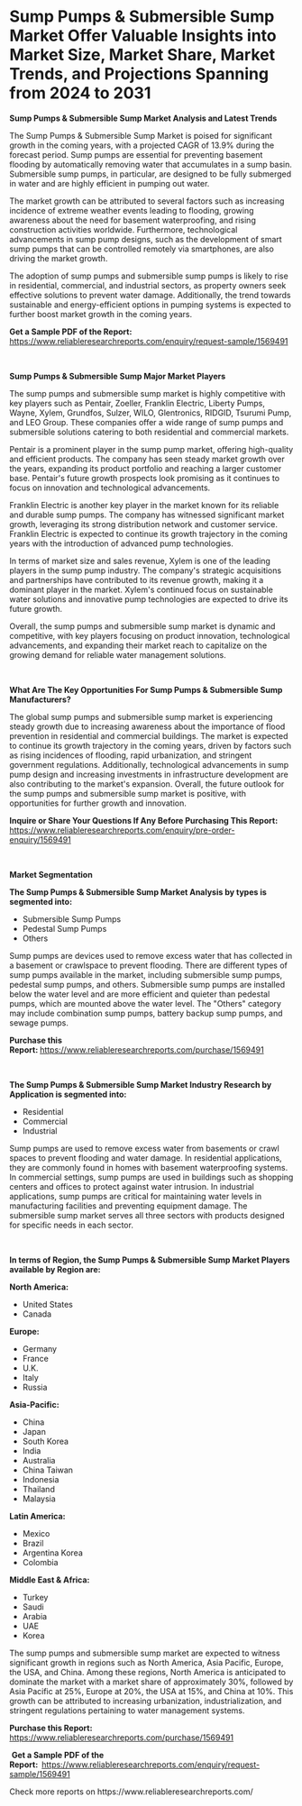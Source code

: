 <p><h1>Sump Pumps & Submersible Sump Market Offer Valuable Insights into Market Size, Market Share, Market Trends, and Projections Spanning from 2024 to 2031</h1></p><p><strong>Sump Pumps & Submersible Sump Market Analysis and Latest Trends</strong></p>
<p><p>The Sump Pumps & Submersible Sump Market is poised for significant growth in the coming years, with a projected CAGR of 13.9% during the forecast period. Sump pumps are essential for preventing basement flooding by automatically removing water that accumulates in a sump basin. Submersible sump pumps, in particular, are designed to be fully submerged in water and are highly efficient in pumping out water.</p><p>The market growth can be attributed to several factors such as increasing incidence of extreme weather events leading to flooding, growing awareness about the need for basement waterproofing, and rising construction activities worldwide. Furthermore, technological advancements in sump pump designs, such as the development of smart sump pumps that can be controlled remotely via smartphones, are also driving the market growth.</p><p>The adoption of sump pumps and submersible sump pumps is likely to rise in residential, commercial, and industrial sectors, as property owners seek effective solutions to prevent water damage. Additionally, the trend towards sustainable and energy-efficient options in pumping systems is expected to further boost market growth in the coming years.</p></p>
<p><strong>Get a Sample PDF of the Report:&nbsp;</strong> <a href="https://www.reliableresearchreports.com/enquiry/request-sample/1569491">https://www.reliableresearchreports.com/enquiry/request-sample/1569491</a></p>
<p>&nbsp;</p>
<p><strong>Sump Pumps & Submersible Sump Major Market Players</strong></p>
<p><p>The sump pumps and submersible sump market is highly competitive with key players such as Pentair, Zoeller, Franklin Electric, Liberty Pumps, Wayne, Xylem, Grundfos, Sulzer, WILO, Glentronics, RIDGID, Tsurumi Pump, and LEO Group. These companies offer a wide range of sump pumps and submersible solutions catering to both residential and commercial markets.</p><p>Pentair is a prominent player in the sump pump market, offering high-quality and efficient products. The company has seen steady market growth over the years, expanding its product portfolio and reaching a larger customer base. Pentair's future growth prospects look promising as it continues to focus on innovation and technological advancements.</p><p>Franklin Electric is another key player in the market known for its reliable and durable sump pumps. The company has witnessed significant market growth, leveraging its strong distribution network and customer service. Franklin Electric is expected to continue its growth trajectory in the coming years with the introduction of advanced pump technologies.</p><p>In terms of market size and sales revenue, Xylem is one of the leading players in the sump pump industry. The company's strategic acquisitions and partnerships have contributed to its revenue growth, making it a dominant player in the market. Xylem's continued focus on sustainable water solutions and innovative pump technologies are expected to drive its future growth.</p><p>Overall, the sump pumps and submersible sump market is dynamic and competitive, with key players focusing on product innovation, technological advancements, and expanding their market reach to capitalize on the growing demand for reliable water management solutions.</p></p>
<p>&nbsp;</p>
<p><strong>What Are The Key Opportunities For Sump Pumps & Submersible Sump Manufacturers?</strong></p>
<p><p>The global sump pumps and submersible sump market is experiencing steady growth due to increasing awareness about the importance of flood prevention in residential and commercial buildings. The market is expected to continue its growth trajectory in the coming years, driven by factors such as rising incidences of flooding, rapid urbanization, and stringent government regulations. Additionally, technological advancements in sump pump design and increasing investments in infrastructure development are also contributing to the market's expansion. Overall, the future outlook for the sump pumps and submersible sump market is positive, with opportunities for further growth and innovation.</p></p>
<p><strong>Inquire or Share Your Questions If Any Before Purchasing This Report:</strong> <a href="https://www.reliableresearchreports.com/enquiry/pre-order-enquiry/1569491">https://www.reliableresearchreports.com/enquiry/pre-order-enquiry/1569491</a></p>
<p>&nbsp;</p>
<p><strong>Market Segmentation</strong></p>
<p><strong>The Sump Pumps & Submersible Sump Market Analysis by types is segmented into:</strong></p>
<p><ul><li>Submersible Sump Pumps</li><li>Pedestal Sump Pumps</li><li>Others</li></ul></p>
<p><p>Sump pumps are devices used to remove excess water that has collected in a basement or crawlspace to prevent flooding. There are different types of sump pumps available in the market, including submersible sump pumps, pedestal sump pumps, and others. Submersible sump pumps are installed below the water level and are more efficient and quieter than pedestal pumps, which are mounted above the water level. The "Others" category may include combination sump pumps, battery backup sump pumps, and sewage pumps.</p></p>
<p><strong>Purchase this Report:&nbsp;</strong><a href="https://www.reliableresearchreports.com/purchase/1569491">https://www.reliableresearchreports.com/purchase/1569491</a></p>
<p>&nbsp;</p>
<p><strong>The Sump Pumps & Submersible Sump Market Industry Research by Application is segmented into:</strong></p>
<p><ul><li>Residential</li><li>Commercial</li><li>Industrial</li></ul></p>
<p><p>Sump pumps are used to remove excess water from basements or crawl spaces to prevent flooding and water damage. In residential applications, they are commonly found in homes with basement waterproofing systems. In commercial settings, sump pumps are used in buildings such as shopping centers and offices to protect against water intrusion. In industrial applications, sump pumps are critical for maintaining water levels in manufacturing facilities and preventing equipment damage. The submersible sump market serves all three sectors with products designed for specific needs in each sector.</p></p>
<p>&nbsp;</p>
<p><strong>In terms of Region, the Sump Pumps & Submersible Sump Market Players available by Region are:</strong></p>
<p>
    <p> <strong> North America: </strong>
        <ul>
            <li>United States</li>
            <li>Canada</li>
        </ul>
        </p> 
    <p> <strong> Europe: </strong>
        <ul>
            <li>Germany</li>
            <li>France</li>
            <li>U.K.</li>
            <li>Italy</li>
            <li>Russia</li>
        </ul>
        </p> 
    <p> <strong> Asia-Pacific: </strong>
        <ul>
            <li>China</li>
            <li>Japan</li>
            <li>South Korea</li>
            <li>India</li>
            <li>Australia</li>
            <li>China Taiwan</li>
            <li>Indonesia</li>
            <li>Thailand</li>
            <li>Malaysia</li>
        </ul>
        </p> 
    <p> <strong> Latin America: </strong>
        <ul>
            <li>Mexico</li>
            <li>Brazil</li>
            <li>Argentina Korea</li>
            <li>Colombia</li>
        </ul>
        </p> 
    <p> <strong> Middle East & Africa: </strong>
        <ul>
            <li>Turkey</li>
            <li>Saudi</li>
            <li>Arabia</li>
            <li>UAE</li>
            <li>Korea</li>
        </ul>
    </p>
    </p>
<p><p>The sump pumps and submersible sump market are expected to witness significant growth in regions such as North America, Asia Pacific, Europe, the USA, and China. Among these regions, North America is anticipated to dominate the market with a market share of approximately 30%, followed by Asia Pacific at 25%, Europe at 20%, the USA at 15%, and China at 10%. This growth can be attributed to increasing urbanization, industrialization, and stringent regulations pertaining to water management systems.</p></p>
<p><strong>Purchase this Report: </strong><a href="https://www.reliableresearchreports.com/purchase/1569491">https://www.reliableresearchreports.com/purchase/1569491</a></p>
<p>&nbsp;<strong>Get a Sample PDF of the Report:&nbsp;&nbsp;</strong><a href="https://www.reliableresearchreports.com/enquiry/request-sample/1569491">https://www.reliableresearchreports.com/enquiry/request-sample/1569491</a></p>
<p><strong></strong></p>
<p>Check more reports on https://www.reliableresearchreports.com/</p>